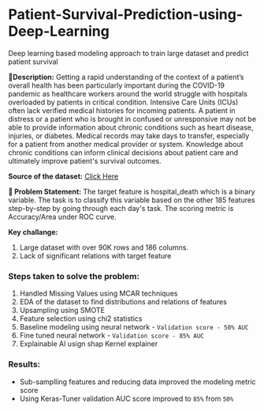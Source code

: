 # Patient-Survival-Prediction-using-Deep-Learning
Deep learning based modeling approach to train large dataset and predict patient survival 

**🧾Description:** Getting a rapid understanding of the context of a patient’s overall health has been particularly important during the COVID-19 pandemic as healthcare workers around the world struggle with hospitals overloaded by patients in critical condition. Intensive Care Units (ICUs) often lack verified medical histories for incoming patients. A patient in distress or a patient who is brought in confused or unresponsive may not be able to provide information about chronic conditions such as heart disease, injuries, or diabetes. Medical records may take days to transfer, especially for a patient from another medical provider or system. Knowledge about chronic conditions can inform clinical decisions about patient care and ultimately improve patient's survival outcomes.

**Source of the dataset:** [Click Here](https://journals.lww.com/ccmjournal/Citation/2019/01001/33__THE_GLOBAL_OPEN_SOURCE_SEVERITY_OF_ILLNESS.36.aspx)

**🧭 Problem Statement:** The target feature is hospital_death which is a binary variable. The task is to classify this variable based on the other 185 features step-by-step by going through each day's task. The scoring metric is Accuracy/Area under ROC curve.

**Key challange:** 

1. Large dataset with over 90K rows and 186 columns.
2. Lack of significant relations with target feature

### Steps taken to solve the problem:

1) Handled Missing Values using MCAR techniques
2) EDA of the dataset to find distributions and relations of features 
3) Upsampling using SMOTE 
4) Feature selection using chi2 statistics
5) Baseline modeling using neural network - `Validation score - 50% AUC`
6) Fine tuned neural network - `Validation score - 85% AUC`
7) Explainable AI usign shap Kernel explainer

### Results:

- Sub-samplling features and reducing data improved the modeling metric score
- Using Keras-Tuner validation AUC score improved to `85%` from `50%`
